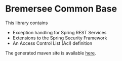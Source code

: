 # Bremersee Common Base

This library contains

- Exception handling for Spring REST Services
- Extensions to the Spring Security Framework
- An Access Control List (Acl) definition 

The generated maven site is available 
[here](https://nexus.bremersee.org/repository/maven-sites/common-base/1.2.0-SNAPSHOT/index.html).